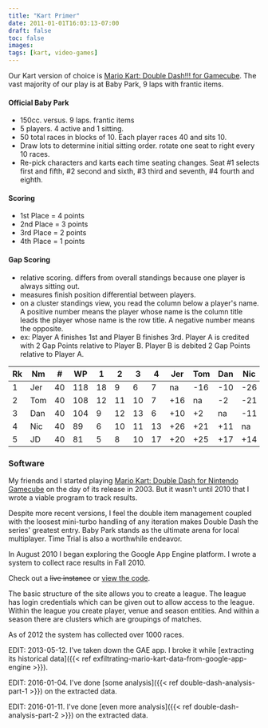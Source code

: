 ```yaml
---
title: "Kart Primer"
date: 2011-01-01T16:03:13-07:00
draft: false
toc: false
images:
tags: [kart, video-games]
---
```


Our Kart version of choice is [Mario Kart: Double Dash!!! for Gamecube][0]. The vast majority of our play is at Baby Park, 9 laps with frantic items.

#### Official Baby Park
- 150cc. versus. 9 laps. frantic items
- 5 players. 4 active and 1 sitting.
- 50 total races in blocks of 10. Each player races 40 and sits 10.
- Draw lots to determine initial sitting order. rotate one seat to right every 10 races.
- Re-pick characters and karts each time seating changes. Seat #1 selects first and fifth, #2 second and sixth, #3 third and seventh, #4 fourth and eighth.

#### Scoring
- 1st Place = 4 points
- 2nd Place = 3 points
- 3rd Place = 2 points
- 4th Place = 1 points

#### Gap Scoring
- relative scoring. differs from overall standings because one player is always sitting out.
- measures finish position differential between players.
- on a cluster standings view, you read the column below a player's name. A positive number means the player whose name is the column title leads the player whose name is the row title. A negative number means the opposite.
- ex: Player A finishes 1st and Player B finishes 3rd. Player A is credited with 2 Gap Points relative to Player B. Player B is debited 2 Gap Points relative to Player A.

|Rk|Nm|#|WP|1|2|3|4|Jer|Tom|Dan|Nic|JD|
|--- |--- |--- |--- |--- |--- |--- |--- |--- |--- |--- |--- |--- |
|1|Jer|40|118|18|9|6|7|na|-16|-10|-26|-20|
|2|Tom|40|108|12|11|10|7|+16|na|-2|-21|-25|
|3|Dan|40|104|9|12|13|6|+10|+2|na|-11|-17|
|4|Nic|40|89|6|10|11|13|+26|+21|+11|na|-14|
|5|JD|40|81|5|8|10|17|+20|+25|+17|+14|na|

### Software

My friends and I started playing [Mario Kart: Double Dash for Nintendo Gamecube][0] on the day of its release in 2003. But it wasn't until 2010 that I wrote a viable program to track results.

Despite more recent versions, I feel the double item management coupled with the loosest mini-turbo handling of any iteration makes Double Dash the series' greatest entry. Baby Park stands as the ultimate arena for local multiplayer. Time Trial is also a worthwhile endeavor.

In August 2010 I began exploring the Google App Engine platform. I wrote a system to collect race results in Fall 2010.

Check out a <del>live instance</del> or [view the code][2].

The basic structure of the site allows you to create a league. The league has login credentials which can be given out to allow access to the league. Within the league you create player, venue and season entities. And within a season there are clusters which are groupings of matches.

As of 2012 the system has collected over 1000 races.

EDIT: 2013-05-12. I've taken down the GAE app. I broke it while [extracting its historical data]({{< ref exfiltrating-mario-kart-data-from-google-app-engine >}}).

EDIT: 2016-01-04. I've done [some analysis]({{< ref double-dash-analysis-part-1 >}}) on the extracted data.

EDIT: 2016-01-11. I've done [even more analysis]({{< ref double-dash-analysis-part-2 >}}) on the extracted data.

  [0]: http://en.wikipedia.org/wiki/Mario_Kart:_Double_Dash%E2%80%BC
  [1]: http://babyparkdd.appspot.com/
  [2]: https://github.com/tphummel/junk/blob/master/gaej-kart/
